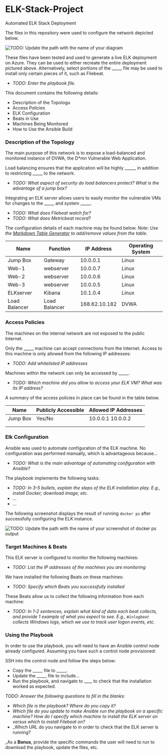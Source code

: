 # ELK-Stack-Project
Automated ELK Stack Deployment
 
The files in this repository were used to configure the network depicted below.
 
![TODO: Update the path with the name of your diagram](Images/diagram_filename.png)
 
These files have been tested and used to generate a live ELK deployment on Azure. They can be used to either recreate the entire deployment pictured above. Alternatively, select portions of the _____ file may be used to install only certain pieces of it, such as Filebeat.
 
 - _TODO: Enter the playbook file._
 
This document contains the following details:
- Description of the Topologu
- Access Policies
- ELK Configuration
 - Beats in Use
 - Machines Being Monitored
- How to Use the Ansible Build
 
 
### Description of the Topology
 
The main purpose of this network is to expose a load-balanced and monitored instance of DVWA, the D*mn Vulnerable Web Application.
 
Load balancing ensures that the application will be highly _____, in addition to restricting _____ to the network.
- _TODO: What aspect of security do load balancers protect? What is the advantage of a jump box?_
 
Integrating an ELK server allows users to easily monitor the vulnerable VMs for changes to the _____ and system _____.
- _TODO: What does Filebeat watch for?_
- _TODO: What does Metricbeat record?_
 
The configuration details of each machine may be found below.
_Note: Use the [Markdown Table Generator](http://www.tablesgenerator.com/markdown_tables) to add/remove values from the table_.
 
| Name     | Function | IP Address | Operating System |
|----------|----------|------------|------------------|
| Jump Box | Gateway  | 10.0.0.1   | Linux            |
| Web-1        |webserver    | 10.0.0.7     | Linux            |
| Web-2        |webserver    | 10.0.0.6     | Linux            |
| Web-3        |webserver    | 10.0.0.5     | Linux            |
| ELKserver    |Kibana       | 10.1.0.4     | Linux            |
| Load Balancer|Load Balancer| 168.62.10.182| DVWA            |
 
### Access Policies
 
The machines on the internal network are not exposed to the public Internet.
 
Only the _____ machine can accept connections from the Internet. Access to this machine is only allowed from the following IP addresses:
- _TODO: Add whitelisted IP addresses_
 
Machines within the network can only be accessed by _____.
- _TODO: Which machine did you allow to access your ELK VM? What was its IP address?_
 
A summary of the access policies in place can be found in the table below.
 
| Name     | Publicly Accessible | Allowed IP Addresses |
|----------|---------------------|----------------------|
| Jump Box | Yes/No              | 10.0.0.1 10.0.0.2    |
|          |                     |                      |
|          |                     |                      |
 
### Elk Configuration
 
Ansible was used to automate configuration of the ELK machine. No configuration was performed manually, which is advantageous because...
- _TODO: What is the main advantage of automating configuration with Ansible?_
 
The playbook implements the following tasks:
- _TODO: In 3-5 bullets, explain the steps of the ELK installation play. E.g., install Docker; download image; etc._
- ...
- ...
 
The following screenshot displays the result of running `docker ps` after successfully configuring the ELK instance.
 
![TODO: Update the path with the name of your screenshot of docker ps output](Images/docker_ps_output.png)
 
### Target Machines & Beats
This ELK server is configured to monitor the following machines:
- _TODO: List the IP addresses of the machines you are monitoring_
 
We have installed the following Beats on these machines:
- _TODO: Specify which Beats you successfully installed_
 
These Beats allow us to collect the following information from each machine:
- _TODO: In 1-2 sentences, explain what kind of data each beat collects, and provide 1 example of what you expect to see. E.g., `Winlogbeat` collects Windows logs, which we use to track user logon events, etc._
 
### Using the Playbook
In order to use the playbook, you will need to have an Ansible control node already configured. Assuming you have such a control node provisioned:
 
SSH into the control node and follow the steps below:
- Copy the _____ file to _____.
- Update the _____ file to include...
- Run the playbook, and navigate to ____ to check that the installation worked as expected.
 
_TODO: Answer the following questions to fill in the blanks:_
- _Which file is the playbook? Where do you copy it?_
- _Which file do you update to make Ansible run the playbook on a specific machine? How do I specify which machine to install the ELK server on versus which to install Filebeat on?_
- _Which URL do you navigate to in order to check that the ELK server is running?
 
_As a **Bonus**, provide the specific commands the user will need to run to download the playbook, update the files, etc.

